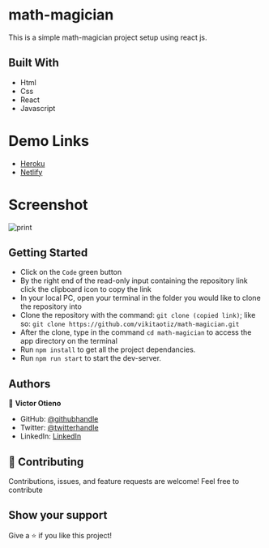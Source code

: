 # math-magician

This is a simple math-magician project setup using react js.

## Built With

- Html
- Css
- React
- Javascript

# Demo Links

- [Heroku](https://math-magician-app.herokuapp.com/)
- [Netlify](https://eloquent-liskov-072616.netlify.app/)

# Screenshot

![print](https://user-images.githubusercontent.com/42869046/134296608-0173f305-5ead-44f2-849b-528833ea4f9c.JPG)

## Getting Started

- Click on the `Code` green button
- By the right end of the read-only input containing the repository link click the clipboard icon to copy the link
- In your local PC, open your terminal in the folder you would like to clone the repository into
- Clone the repository with the command: `git clone (copied link)`; like so: `git clone https://github.com/vikitaotiz/math-magician.git`
- After the clone, type in the command `cd math-magician` to access the app directory on the terminal
- Run `npm install` to get all the project dependancies.
- Run `npm run start` to start the dev-server.

## Authors

:bust_in_silhouette: **Victor Otieno**

- GitHub: [@githubhandle](https://github.com/vikitaotiz)
- Twitter: [@twitterhandle](https://twitter.com/victoro29641869)
- LinkedIn: [LinkedIn](https://www.linkedin.com/in/victor-otieno-22ba7773/)

## :handshake: Contributing

Contributions, issues, and feature requests are welcome!
Feel free to contribute

## Show your support

Give a ⭐️ if you like this project!
